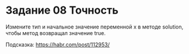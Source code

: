 # Задание 08 Точность

Измените тип и начальное значение переменной x в методе solution, чтобы метод возвращал значение true.

Подсказка: https://habr.com/post/112953/
